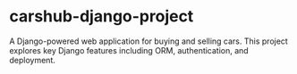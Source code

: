# carshub-django-project
A Django-powered web application for buying and selling cars. This project explores key Django features including ORM, authentication, and deployment.
